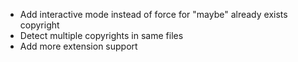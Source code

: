 - Add interactive mode instead of force for "maybe" already exists copyright
- Detect multiple copyrights in same files
- Add more extension support
